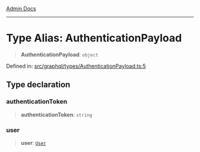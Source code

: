 [Admin Docs](/)

***

# Type Alias: AuthenticationPayload

> **AuthenticationPayload**: `object`

Defined in: [src/graphql/types/AuthenticationPayload.ts:5](https://github.com/syedali237/talawa-api/blob/98bc58250f2ff99b91cd3ae158cc2ad171f7d560/src/graphql/types/AuthenticationPayload.ts#L5)

## Type declaration

### authenticationToken

> **authenticationToken**: `string`

### user

> **user**: [`User`](../../User/User/type-aliases/User.md)
